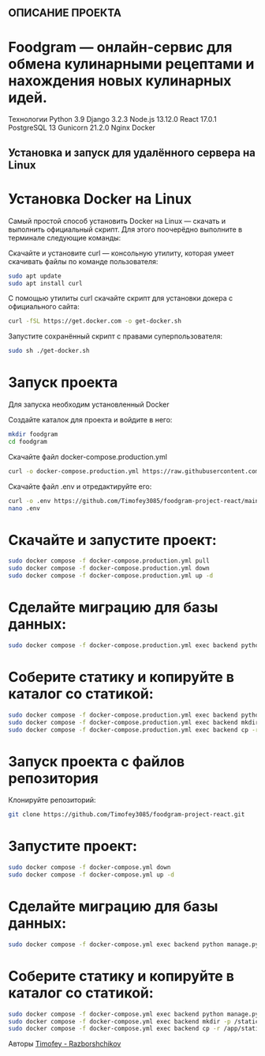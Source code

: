 ## ОПИСАНИЕ ПРОЕКТА 

# Foodgram — онлайн-сервис для обмена кулинарными рецептами и нахождения новых кулинарных идей.

Технологии
Python 3.9
Django 3.2.3
Node.js 13.12.0
React 17.0.1
PostgreSQL 13
Gunicorn 21.2.0
Nginx
Docker

## Установка и запуск для удалённого сервера на Linux

# Установка Docker на Linux

Cамый простой способ установить Docker на Linux — скачать и выполнить официальный скрипт. Для этого поочерёдно выполните в терминале следующие команды:

Скачайте и установите curl — консольную утилиту, которая умеет скачивать файлы по команде пользователя:
```bash
sudo apt update
sudo apt install curl
```
С помощью утилиты curl скачайте скрипт для установки докера с официального сайта:
``` bash
curl -fSL https://get.docker.com -o get-docker.sh
```
Запустите сохранённый скрипт с правами суперпользователя:
```bash
sudo sh ./get-docker.sh
```
# Запуск проекта
Для запуска необходим установленный Docker

Создайте каталок для проекта и войдите в него:
```bash
mkdir foodgram
cd foodgram
```
Скачайте файл docker-compose.production.yml
```bash
curl -o docker-compose.production.yml https://raw.githubusercontent.com/Timofey3085/foodgram-project-react/main/docker-compose.production.yml
```
Скачайте файл .env и отредактируйте его:
```bash
curl -o .env https://github.com/Timofey3085/foodgram-project-react/main/.env.example
nano .env
```
# Скачайте и запустите проект:
```bash
sudo docker compose -f docker-compose.production.yml pull
sudo docker compose -f docker-compose.production.yml down
sudo docker compose -f docker-compose.production.yml up -d
```
# Сделайте миграцию для базы данных:
```bash
sudo docker compose -f docker-compose.production.yml exec backend python manage.py migrate
```
# Соберите статику и копируйте в каталог со статикой:
```bash
sudo docker compose -f docker-compose.production.yml exec backend python manage.py collectstatic
sudo docker compose -f docker-compose.production.yml exec backend mkdir -p /static/static/
sudo docker compose -f docker-compose.production.yml exec backend cp -r /app/static/. /static/static/
```
# Запуск проекта с файлов репозитория
Клонируйте репозиторий:
```bash
git clone https://github.com/Timofey3085/foodgram-project-react.git
```
# Запустите проект:
```bash
sudo docker compose -f docker-compose.yml down
sudo docker compose -f docker-compose.yml up -d
```
# Сделайте миграцию для базы данных:
```bash
sudo docker compose -f docker-compose.yml exec backend python manage.py migrate
```
# Соберите статику и копируйте в каталог со статикой:
```bash
sudo docker compose -f docker-compose.yml exec backend python manage.py collectstatic
sudo docker compose -f docker-compose.yml exec backend mkdir -p /static/static/
sudo docker compose -f docker-compose.yml exec backend cp -r /app/static/. /static/static/
```

Авторы
[Timofey - Razborshchikov](https://github.com/Timofey3085)
